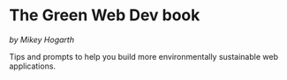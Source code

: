 # The Green Web Dev book

_by Mikey Hogarth_

Tips and prompts to help you build more environmentally sustainable web applications.
